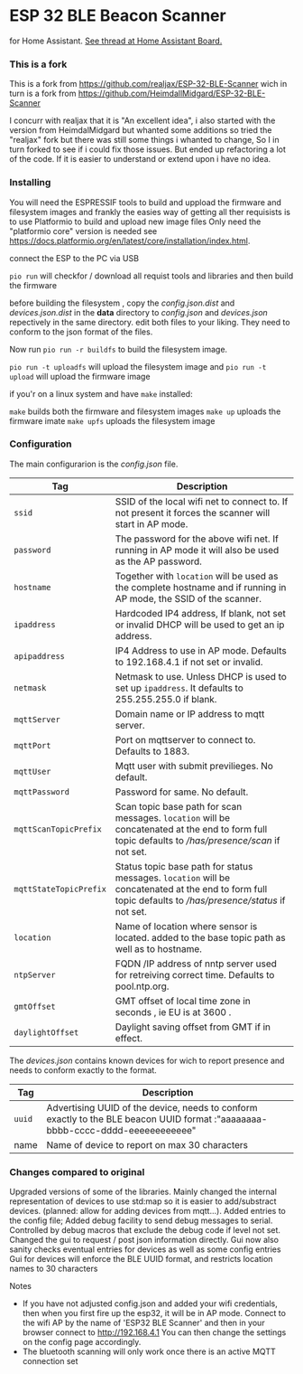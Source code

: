 # ESP 32 BLE Beacon Scanner
for Home Assistant. [See thread at Home Assistant Board.](https://community.home-assistant.io/t/esp-32-ble-scanner-a-room-presence-detection-solution/315205)

### This is a fork

This is a fork from https://github.com/realjax/ESP-32-BLE-Scanner wich in turn is a fork from https://github.com/HeimdallMidgard/ESP-32-BLE-Scanner

I concurr with realjax that it is "An excellent idea", i also started with the version from HeimdalMidgard but whanted some additions so tried the "realjax" fork but there was still some things i whanted to change,
So I in turn forked to see if i could fix those issues. But ended up refactoring a lot of the code. If it is easier to understand or  extend upon i have no idea.


### Installing 
You will need the ESPRESSIF tools to build and uppload the firmware and filesystem images and frankly the easies way of getting all ther requisists is to use Platformio to build and upload new image files
Only need the "platformio core" version is needed see https://docs.platformio.org/en/latest/core/installation/index.html. 

connect the ESP to the PC via USB 

`pio run`  will checkfor / download all requist tools and libraries and then build the firmware

before building the filesystem , copy the *config.json.dist* and *devices.json.dist* in the **data** directory to *config.json* and *devices.json* repectively in the same directory.
edit both files to your liking. They need to conform to the json format of the files. 

Now run `pio run -r buildfs` to build the filesystem image.

`pio run -t uploadfs` will upload the filesystem image
and
`pio run -t upload` will upload the firmware image

if you'r on a linux system and have `make` installed:

`make` builds both the firmware and filesystem images
`make up` uploads the firmware imate
`make upfs` uploads the filesystem image

### Configuration

The main configurarion is the _config.json_ file.

| Tag | Description |
| --- | --- |
| `ssid` | SSID of the local wifi net to connect to. If not present it forces  the scanner will start in AP mode. |
| `password` | The password for the above wifi net. If running in AP mode it will also be used as the AP password. |
| `hostname` | Together with `location` will be used as the complete hostname and if running in AP mode, the SSID of the scanner. |
| `ipaddress` | Hardcoded IP4 address, If blank, not set or invalid DHCP will be used to get an ip address. |
| `apipaddress` | IP4 Address to use in AP mode. Defaults to 192.168.4.1 if not set or invalid. |
| `netmask` | Netmask to use. Unless DHCP is used to set up `ipaddress`. It defaults to 255.255.255.0 if blank. |
| `mqttServer` | Domain name  or IP address to mqtt server. |
| `mqttPort` | Port on mqttserver to connect to. Defaults to 1883. |
| `mqttUser` | Mqtt user with submit previlieges. No default. |
| `mqttPassword` | Password for same. No default. |
| `mqttScanTopicPrefix` | Scan topic base path for scan  messages. `location` will be concatenated at the end to form full topic defaults to _/has/presence/scan_ if not set. |
| `mqttStateTopicPrefix` | Status topic base path for status messages. `location` will be concatenated at the end to form full topic defaults to _/has/presence/status_ if not set. |
| `location` | Name of location where sensor is located. added to the base topic path as well as to hostname. |
| `ntpServer` | FQDN /IP address of nntp server used for retreiving correct time. Defaults to pool.ntp.org. |
| `gmtOffset` | GMT offset of local time zone in seconds , ie EU is at 3600 . |
| `daylightOffset` | Daylight saving offset from GMT if in effect. |

The _devices.json_ contains known devices for wich to report presence and needs to conform exactly to the format.

| Tag | Description |
| --- | --- |
|`uuid` | Advertising UUID of the device, needs to conform exactly to the BLE beacon UUID format :"aaaaaaaa-bbbb-cccc-dddd-eeeeeeeeeeee"|
| name | Name of device to report on max 30 characters |


### Changes compared to original 
Upgraded versions of some of the libraries.
Mainly changed the internal representation of devices to use std:map so it is easier to add/substract devices. (planned: allow for adding devices from mqtt...).
Added entries to the config file;
Added debug facility to send debug messages to serial. Controlled by debug macros that exclude the debug code if level not set.
Changed the gui to request / post json information directly.
Gui now also sanity checks eventual entries for devices as well as some config entries
Gui for devices will enforce the BLE UUID format, and restricts location names to 30 characters


Notes
* If you have not adjusted config.json and added your wifi credentials, then when you first fire up the esp32, it will be in AP mode. Connect to the wifi AP by the name of 'ESP32 BLE Scanner' and then in your browser connect to http://192.168.4.1  You can then change the settings on the config page accordingly.
* The bluetooth scanning will only work once there is an active MQTT connection set
